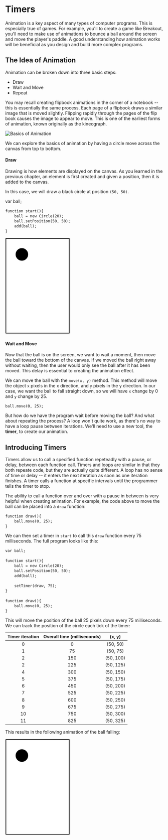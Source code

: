 # Timers
Animation is a key aspect of many types of computer programs. This is especially true of games. For example, you'll to create a game like Breakout, you'll need to make use of animations to bounce a ball around the screen and move the player's paddle. A good understanding how animation works will be beneficial as you design and build more complex programs. 

## The Idea of Animation
Animation can be broken down into three basic steps:
- Draw
- Wait and Move
- Repeat

You may recall creating flipbook animations in the corner of a notebook -- this is essentially the same process. Each page of a flipbook draws a similar image that is moved slightly. Flipping rapidly through the pages of the flip book causes the image to appear to move. This is one of the earliest forms of animation, known originally as the kineograph.

![Basics of Animation](http://upload.wikimedia.org/wikipedia/commons/thumb/1/1f/Linnet_kineograph_1886.jpg/200px-Linnet_kineograph_1886.jpg "Linnet kineograph 1886 by Original author is de:John Barnes Linnet. Original uploader was Lothar Laaf at de.wikipedia - Zeitgenössische Illustration (1886), via de.wikipedia. Licensed under Public Domain via Wikimedia Commons - http://commons.wikimedia.org/wiki/File:Linnet_kineograph_1886.jpg#/media/File:Linnet_kineograph_1886.jpg")

We can explore the basics of animation by having a circle move across the canvas from top to bottom.

#### Draw
Drawing is how elements are displayed on the canvas. As you learned in the previous chapter, an element is first created and given a position, then it is added to the canvas.

In this case, we will draw a black circle at position `(50, 50)`.

var ball;

```
function start(){
    ball = new Circle(20);
    ball.setPosition(50, 50);
    add(ball);
}
```

![Basics of Animation](../static/animationGames/animation_timers_ball1.png "Basics of Animation")

#### Wait and Move
Now that the ball is on the screen, we want to wait a moment, then move the ball toward the bottom of the canvas. If we moved the ball right away without waiting, then the user would only see the ball after it has been moved. This delay is essential to creating the animation effect.

We can move the ball with the `move(x, y)` method. This method will move the object `x` pixels in the x direction, and `y` pixels in the y direction. In our case, we want the ball to fall straight down, so we will have `x` change by 0 and `y` change by 25.

```
ball.move(0, 25);
```

But how do we have the program wait before moving the ball? And what about repeating the process? A loop won't quite work, as there's no way to have a loop pause between iterations. We'll need to use a new tool, the **timer**, to create our animation.

## Introducing Timers
Timers allow us to call a specified function repeteadly with a pause, or delay, between each function call. Timers and loops are similar in that they both repeate code, but they are actually quite different. A loop has no sense of time or delay -- it enters the next iteration as soon as one iteration finishes. A timer calls a function at specific intervals until the programmer tells the timer to stop.

The ability to call a function over and over with a pause in between is very helpful when creating animation. For example, the code above to move the ball can be placed into a `draw` function:

```
function draw(){
    ball.move(0, 25);
}
```

We can then set a timer in `start` to call this `draw` function every 75 milliseconds. The full program looks like this:

```
var ball;

function start(){
    ball = new Circle(20);
    ball.setPosition(50, 50);
    add(ball);
	
    setTimer(draw, 75);
}

function draw(){
    ball.move(0, 25);
}
```

This will move the position of the ball 25 pixels down every 75 milliseconds. We can track the position of the circle each tick of the timer:

| Timer iteration | Overall time (milliseconds) | (x, y)  |
| :---------------: | :-------------:| :-------: |
| 0 | 0        |  (50, 50) |
| 1 | 75       |  (50, 75) |
| 2 | 150      |  (50, 100) |
| 2 | 225      |  (50, 125) |
| 4 | 300      |  (50, 150) |
| 5 | 375      |  (50, 175) |
| 6 | 450      |  (50, 200) |
| 7 | 525      |  (50, 225) |
| 8 | 600      |  (50, 250) |
| 9 | 675      |  (50, 275) |
| 10 | 750     |  (50, 300) |
| 11 | 825     |  (50, 325) |


This results in the following animation of the ball falling:

![Basics of Animation](../static/animationGames/animation_timers_falling.gif "Basics of Animation")







